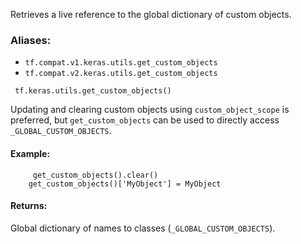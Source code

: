 Retrieves a live reference to the global dictionary of custom objects.
### Aliases:
- `tf.compat.v1.keras.utils.get_custom_objects`
- `tf.compat.v2.keras.utils.get_custom_objects`

```
 tf.keras.utils.get_custom_objects()
```
Updating and clearing custom objects using `custom_object_scope` is preferred, but `get_custom_objects` can be used to directly access `_GLOBAL_CUSTOM_OBJECTS`.
#### Example:

```
     get_custom_objects().clear()
    get_custom_objects()['MyObject'] = MyObject
```
#### Returns:
Global dictionary of names to classes (`_GLOBAL_CUSTOM_OBJECTS`).
